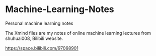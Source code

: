 # Machine-Learning-Notes
Personal machine learning notes

The Xmind files are my notes of online machine learning lectures from shuhuai008, Bilibili website. 

https://space.bilibili.com/97068901
